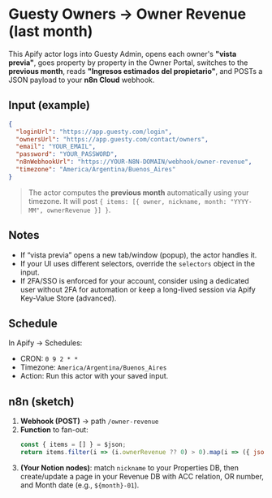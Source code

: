 # Guesty Owners → Owner Revenue (last month)

This Apify actor logs into Guesty Admin, opens each owner's **"vista previa"**, goes property by property in the Owner Portal, switches to the **previous month**, reads **"Ingresos estimados del propietario"**, and POSTs a JSON payload to your **n8n Cloud** webhook.

## Input (example)

```json
{
  "loginUrl": "https://app.guesty.com/login",
  "ownersUrl": "https://app.guesty.com/contact/owners",
  "email": "YOUR_EMAIL",
  "password": "YOUR_PASSWORD",
  "n8nWebhookUrl": "https://YOUR-N8N-DOMAIN/webhook/owner-revenue",
  "timezone": "America/Argentina/Buenos_Aires"
}
```

> The actor computes the **previous month** automatically using your timezone. It will post `{ items: [{ owner, nickname, month: "YYYY-MM", ownerRevenue }] }`.

## Notes

- If “vista previa” opens a new tab/window (popup), the actor handles it.
- If your UI uses different selectors, override the `selectors` object in the input.
- If 2FA/SSO is enforced for your account, consider using a dedicated user without 2FA for automation or keep a long-lived session via Apify Key-Value Store (advanced).

## Schedule

In Apify → Schedules:
- CRON: `0 9 2 * *`
- Timezone: `America/Argentina/Buenos_Aires`
- Action: Run this actor with your saved input.

## n8n (sketch)

1. **Webhook (POST)** → path `/owner-revenue`
2. **Function** to fan-out:
   ```js
   const { items = [] } = $json;
   return items.filter(i => (i.ownerRevenue ?? 0) > 0).map(i => ({ json: i }));
   ```
3. **(Your Notion nodes)**: match `nickname` to your Properties DB, then create/update a page in your Revenue DB with ACC relation, OR number, and Month date (e.g., `${month}-01`).

